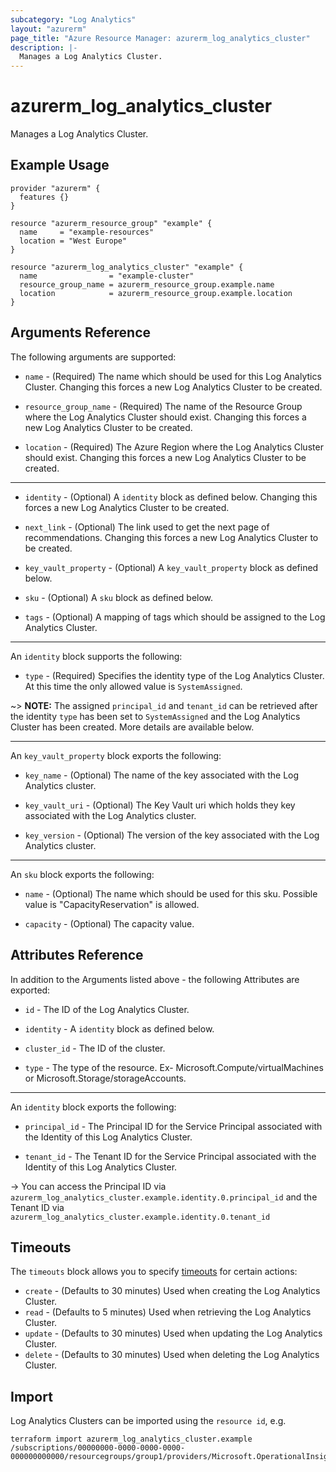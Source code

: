 ```yaml
---
subcategory: "Log Analytics"
layout: "azurerm"
page_title: "Azure Resource Manager: azurerm_log_analytics_cluster"
description: |-
  Manages a Log Analytics Cluster.
---
```


# azurerm_log_analytics_cluster

Manages a Log Analytics Cluster.

## Example Usage

```hcl
provider "azurerm" {
  features {}
}

resource "azurerm_resource_group" "example" {
  name     = "example-resources"
  location = "West Europe"
}

resource "azurerm_log_analytics_cluster" "example" {
  name                = "example-cluster"
  resource_group_name = azurerm_resource_group.example.name
  location            = azurerm_resource_group.example.location
}
```

## Arguments Reference

The following arguments are supported:

* `name` - (Required) The name which should be used for this Log Analytics Cluster. Changing this forces a new Log Analytics Cluster to be created.

* `resource_group_name` - (Required) The name of the Resource Group where the Log Analytics Cluster should exist. Changing this forces a new Log Analytics Cluster to be created.

* `location` - (Required) The Azure Region where the Log Analytics Cluster should exist. Changing this forces a new Log Analytics Cluster to be created.

---

* `identity` - (Optional)  A `identity` block as defined below. Changing this forces a new Log Analytics Cluster to be created.

* `next_link` - (Optional) The link used to get the next page of recommendations. Changing this forces a new Log Analytics Cluster to be created.

* `key_vault_property` - (Optional)  A `key_vault_property` block as defined below.

* `sku` - (Optional)  A `sku` block as defined below.

* `tags` - (Optional) A mapping of tags which should be assigned to the Log Analytics Cluster.

---

An `identity` block supports the following:

* `type` - (Required) Specifies the identity type of the Log Analytics Cluster. At this time the only allowed value is `SystemAssigned`.

~> **NOTE:** The assigned `principal_id` and `tenant_id` can be retrieved after the identity `type` has been set to `SystemAssigned` and the Log Analytics Cluster has been created. More details are available below.

---

An `key_vault_property` block exports the following:

* `key_name` - (Optional) The name of the key associated with the Log Analytics cluster.

* `key_vault_uri` - (Optional) The Key Vault uri which holds they key associated with the Log Analytics cluster.

* `key_version` - (Optional) The version of the key associated with the Log Analytics cluster.

---

An `sku` block exports the following:

* `name` - (Optional) The name which should be used for this sku. Possible value is "CapacityReservation" is allowed.

* `capacity` - (Optional) The capacity value.

## Attributes Reference

In addition to the Arguments listed above - the following Attributes are exported: 

* `id` - The ID of the Log Analytics Cluster.

* `identity` - A `identity` block as defined below.

* `cluster_id` - The ID of the cluster.

* `type` - The type of the resource. Ex- Microsoft.Compute/virtualMachines or Microsoft.Storage/storageAccounts.

---

An `identity` block exports the following:

* `principal_id` - The Principal ID for the Service Principal associated with the Identity of this Log Analytics Cluster.

* `tenant_id` - The Tenant ID for the Service Principal associated with the Identity of this Log Analytics Cluster.

-> You can access the Principal ID via `azurerm_log_analytics_cluster.example.identity.0.principal_id` and the Tenant ID via `azurerm_log_analytics_cluster.example.identity.0.tenant_id`

## Timeouts

The `timeouts` block allows you to specify [timeouts](https://www.terraform.io/docs/configuration/resources.html#timeouts) for certain actions:

* `create` - (Defaults to 30 minutes) Used when creating the Log Analytics Cluster.
* `read` - (Defaults to 5 minutes) Used when retrieving the Log Analytics Cluster.
* `update` - (Defaults to 30 minutes) Used when updating the Log Analytics Cluster.
* `delete` - (Defaults to 30 minutes) Used when deleting the Log Analytics Cluster.

## Import

Log Analytics Clusters can be imported using the `resource id`, e.g.

```shell
terraform import azurerm_log_analytics_cluster.example /subscriptions/00000000-0000-0000-0000-000000000000/resourcegroups/group1/providers/Microsoft.OperationalInsights/clusters/cluster1
```